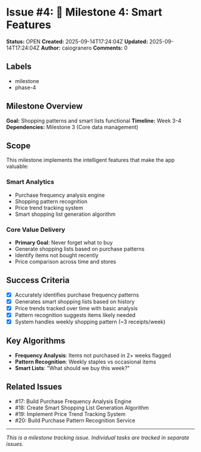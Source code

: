 # Issue #4: 🧠 Milestone 4: Smart Features

**Status:** OPEN
**Created:** 2025-09-14T17:24:04Z
**Updated:** 2025-09-14T17:24:04Z
**Author:** caiogranero
**Comments:** 0

## Labels
- milestone
- phase-4

## Milestone Overview
**Goal:** Shopping patterns and smart lists functional
**Timeline:** Week 3-4
**Dependencies:** Milestone 3 (Core data management)

## Scope
This milestone implements the intelligent features that make the app valuable:

### Smart Analytics
- Purchase frequency analysis engine
- Shopping pattern recognition
- Price trend tracking system
- Smart shopping list generation algorithm

### Core Value Delivery
- **Primary Goal**: Never forget what to buy
- Generate shopping lists based on purchase patterns
- Identify items not bought recently
- Price comparison across time and stores

## Success Criteria
- [x] Accurately identifies purchase frequency patterns
- [x] Generates smart shopping lists based on history
- [x] Price trends tracked over time with basic analysis
- [x] Pattern recognition suggests items likely needed
- [x] System handles weekly shopping pattern (~3 receipts/week)

## Key Algorithms
- **Frequency Analysis**: Items not purchased in 2+ weeks flagged
- **Pattern Recognition**: Weekly staples vs occasional items
- **Smart Lists**: "What should we buy this week?"

## Related Issues
- #17: Build Purchase Frequency Analysis Engine
- #18: Create Smart Shopping List Generation Algorithm
- #19: Implement Price Trend Tracking System
- #20: Build Purchase Pattern Recognition Service

---
*This is a milestone tracking issue. Individual tasks are tracked in separate issues.*
